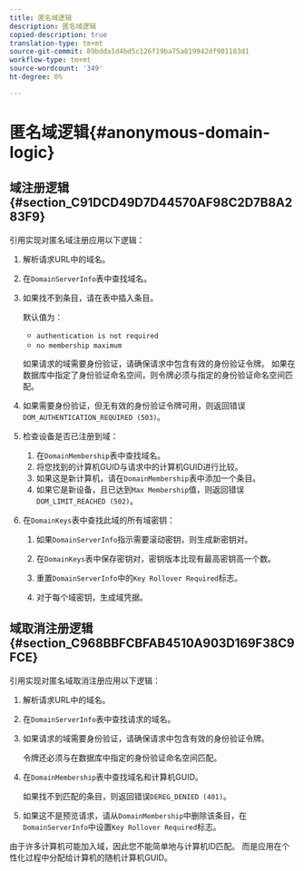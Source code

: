 ```yaml
---
title: 匿名域逻辑
description: 匿名域逻辑
copied-description: true
translation-type: tm+mt
source-git-commit: 89bdda1d4bd5c126f19ba75a819942df901183d1
workflow-type: tm+mt
source-wordcount: '349'
ht-degree: 0%

---
```



# 匿名域逻辑{#anonymous-domain-logic}

## 域注册逻辑{#section_C91DCD49D7D44570AF98C2D7B8A283F9}

引用实现对匿名域注册应用以下逻辑：

1. 解析请求URL中的域名。
1. 在`DomainServerInfo`表中查找域名。
1. 如果找不到条目，请在表中插入条目。

   默认值为：

   * `authentication is not required`
   * `no membership maximum`

   如果请求的域需要身份验证，请确保请求中包含有效的身份验证令牌。 如果在数据库中指定了身份验证命名空间，则令牌必须与指定的身份验证命名空间匹配。
1. 如果需要身份验证，但无有效的身份验证令牌可用，则返回错误`DOM_AUTHENTICATION_REQUIRED (503)`。
1. 检查设备是否已注册到域：

   1. 在`DomainMembership`表中查找域名。
   1. 将您找到的计算机GUID与请求中的计算机GUID进行比较。
   1. 如果这是新计算机，请在`DomainMembership`表中添加一个条目。
   1. 如果它是新设备，且已达到`Max Membership`值，则返回错误`DOM_LIMIT_REACHED (502)`。

1. 在`DomainKeys`表中查找此域的所有域密钥：

   1. 如果`DomainServerInfo`指示需要滚动密钥，则生成新密钥对。
   1. 在`DomainKeys`表中保存密钥对，密钥版本比现有最高密钥高一个数。
   1. 重置`DomainServerInfo`中的`Key Rollover Required`标志。

   1. 对于每个域密钥，生成域凭据。

## 域取消注册逻辑{#section_C968BBFCBFAB4510A903D169F38C9FCE}

引用实现对匿名域取消注册应用以下逻辑：

1. 解析请求URL中的域名。
1. 在`DomainServerInfo`表中查找请求的域名。
1. 如果请求的域需要身份验证，请确保请求中包含有效的身份验证令牌。

   令牌还必须与在数据库中指定的身份验证命名空间匹配。
1. 在`DomainMembership`表中查找域名和计算机GUID。

   如果找不到匹配的条目，则返回错误`DEREG_DENIED (401)`。

1. 如果这不是预览请求，请从`DomainMembership`中删除该条目，在`DomainServerInfo`中设置`Key Rollover Required`标志。

由于许多计算机可能加入域，因此您不能简单地与计算机ID匹配。 而是应用在个性化过程中分配给计算机的随机计算机GUID。
